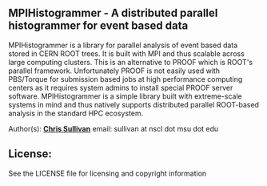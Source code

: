 MPIHistogrammer - A distributed parallel histogrammer for event based data
--
MPIHistogrammer is a library for parallel analysis of event based data stored in CERN ROOT trees.
It is built with MPI and thus scalable across large computing clusters. This is an alternative to
PROOF which is ROOT's parallel framework. Unfortunately PROOF is not easily used with PBS/Torque for
submission based jobs at high performance computing centers as it requires system admins to install special
PROOF server software. MPIHistogrammer is a simple library built with extreme-scale systems
in mind and thus natively supports distributed parallel ROOT-based analysis in the standard HPC ecosystem.


Author(s): __[Chris Sullivan]__ email: sullivan at nscl dot msu dot edu

[Chris Sullivan]: https://people.nscl.msu.edu/~sullivan/

License:
----------

See the LICENSE file for licensing and copyright information
